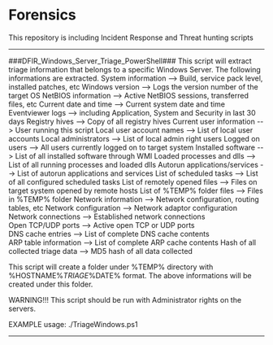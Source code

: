 # Forensics
This repository is including Incident Response and Threat hunting scripts


-------------------------------------------
###DFIR_Windows_Server_Triage_PowerShell###
This script will extract triage information that belongs to a specific Windows Server. The following informations are extracted.
    System information --> Build, service pack level, installed patches, etc
    Windows version --> Logs the version number of the target OS
    NetBIOS information --> Active NetBIOS sessions, transferred files, etc
    Current date and time --> Current system date and time
    Eventviewer logs --> including Application, System and Security in last 30 days
    Registry hives --> Copy of all registry hives
    Current user information --> User running this script
    Local user account names --> List of local user accounts
    Local administrators --> List of local admin right users
    Logged on users --> All users currently logged on to target system
    Installed software --> List of all installed software through WMI
    Loaded processes and dlls --> List of all running processes and loaded dlls
    Autorun applications/services --> List of autorun applications and services
    List of scheduled tasks --> List of all configured scheduled tasks
    List of remotely opened files --> Files on target system opened by remote hosts
    List of %TEMP% folder files --> Files in %TEMP% folder
    Network information --> Network configuration, routing tables, etc
    Network configuration --> Network adaptor configuration
    Network connections --> Established network connections           
    Open TCP/UDP ports --> Active open TCP or UDP ports                    
    DNS cache entries --> List of complete DNS cache contents           
    ARP table information --> List of complete ARP cache contents
    Hash of all collected triage data --> MD5 hash of all data collected

This script will create a folder under %TEMP% directory with %HOSTNAME%_TRIAGE_%DATE% format.
The above informations will be created under this folder.

WARNING!!! This script should be run with Administrator rights on the servers.

EXAMPLE usage: ./TriageWindows.ps1


-------------------------------------------

